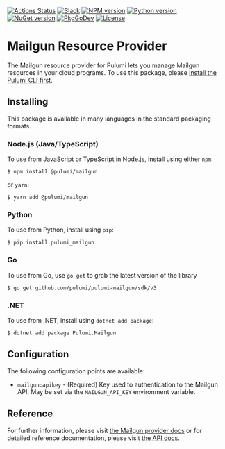 [![Actions Status](https://github.com/pulumi/pulumi-mailgun/workflows/master/badge.svg)](https://github.com/pulumi/pulumi-mailgun/actions)
[![Slack](http://www.pulumi.com/images/docs/badges/slack.svg)](https://slack.pulumi.com)
[![NPM version](https://badge.fury.io/js/%40pulumi%2Fmailgun.svg)](https://www.npmjs.com/package/@pulumi/mailgun)
[![Python version](https://badge.fury.io/py/pulumi-mailgun.svg)](https://pypi.org/project/pulumi-mailgun)
[![NuGet version](https://badge.fury.io/nu/pulumi.mailgun.svg)](https://badge.fury.io/nu/pulumi.mailgun)
[![PkgGoDev](https://pkg.go.dev/badge/github.com/pulumi/pulumi-mailgun/sdk/v3/go)](https://pkg.go.dev/github.com/pulumi/pulumi-mailgun/sdk/v3/go)
[![License](https://img.shields.io/npm/l/%40pulumi%2Fpulumi.svg)](https://github.com/pulumi/pulumi-mailgun/blob/master/LICENSE)

# Mailgun Resource Provider

The Mailgun resource provider for Pulumi lets you manage Mailgun resources in your cloud programs. To use
this package, please [install the Pulumi CLI first](https://www.mailgun.com//).

## Installing

This package is available in many languages in the standard packaging formats.

### Node.js (Java/TypeScript)

To use from JavaScript or TypeScript in Node.js, install using either `npm`:

    $ npm install @pulumi/mailgun

or `yarn`:

    $ yarn add @pulumi/mailgun

### Python

To use from Python, install using `pip`:

    $ pip install pulumi_mailgun

### Go

To use from Go, use `go get` to grab the latest version of the library

    $ go get github.com/pulumi/pulumi-mailgun/sdk/v3

### .NET

To use from .NET, install using `dotnet add package`:

    $ dotnet add package Pulumi.Mailgun

## Configuration

The following configuration points are available:

- `mailgun:apikey` - (Required) Key used to authentication to the Mailgun API. May be set via the `MAILGUN_API_KEY` environment variable.

## Reference

For further information, please visit [the Mailgun provider docs](https://www.pulumi.com/docs/intro/cloud-providers/mailgun) or for detailed reference documentation, please visit [the API docs](https://www.pulumi.com/docs/reference/pkg/mailgun).
